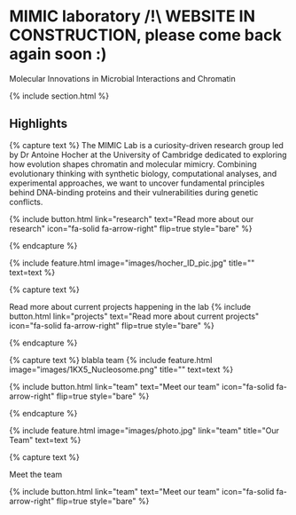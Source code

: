 ---
---

# MIMIC laboratory /!\ WEBSITE IN CONSTRUCTION, please come back again soon :)

Molecular Innovations in Microbial Interactions and Chromatin


{% include section.html %}

## Highlights

{% capture text %}
The MIMIC Lab is a curiosity-driven research group led by Dr Antoine Hocher at the University of Cambridge dedicated to exploring how evolution shapes chromatin and molecular mimicry. Combining evolutionary thinking with synthetic biology, computational analyses, and experimental approaches, we want to uncover fundamental principles behind DNA-binding proteins and their vulnerabilities during genetic conflicts. 

{%
  include button.html
  link="research"
  text="Read more about our research"
  icon="fa-solid fa-arrow-right"
  flip=true
  style="bare"
%}

{% endcapture %}

{%
  include feature.html
  image="images/hocher_ID_pic.jpg"
  title=""
  text=text
%}

{% capture text %}

Read more about current projects happening in the lab
{%
  include button.html
  link="projects"
  text="Read more about current projects"
  icon="fa-solid fa-arrow-right"
  flip=true
  style="bare"
%}

{% endcapture %}

{% capture text %}
blabla team
{%
  include feature.html
  image="images/1KX5_Nucleosome.png"
  title=""
  text=text
%}


{%
  include button.html
  link="team"
  text="Meet our team"
  icon="fa-solid fa-arrow-right"
  flip=true
  style="bare"
%}

{% endcapture %}

{%
  include feature.html
  image="images/photo.jpg"
  link="team"
  title="Our Team"
  text=text
%}

{% capture text %}

Meet the team

{%
  include button.html
  link="team"
  text="Meet our team"
  icon="fa-solid fa-arrow-right"
  flip=true
  style="bare"
%}
